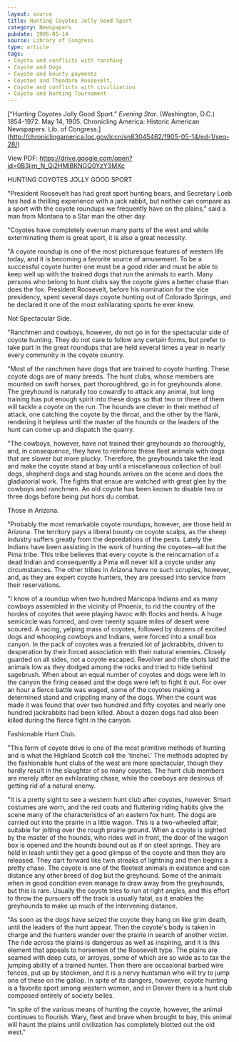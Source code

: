 ```yaml
---
layout: source
title: Hunting Coyotes Jolly Good Sport
category: Newspapers
pubdate: 1905-05-14
source: Library of Congress
type: article
tags:
- Coyote and conflicts with ranching
- Coyote and Dogs
- Coyote and bounty payments
- Coyotes and Theodore Roosevelt, 
- Coyote and conflicts with civilization
- Coyote and Hunting Tournament 
---
```


[“Hunting Coyotes Jolly Good Sport.” *Evening Star*. (Washington, D.C.) 1854-1972. May 14, 1905. Chronicling America: Historic American Newspapers. Lib. of Congress.] (http://chroniclingamerica.loc.gov/lccn/sn83045462/1905-05-14/ed-1/seq-28/)

View PDF: https://drive.google.com/open?id=0B3jjm_N_Qi2HMlBKNGQ0YzY3MXc

HUNTING COYOTES JOLLY GOOD SPORT

"President Roosevelt has had great sport hunting bears, and Secretary Loeb has had a thrilling experience with a jack rabbit, but neither can compare as a sport with the coyote roundups we frequently have on the plains," said a man from Montana to a Star man the other day.

"Coyotes have completely overrun many parts of the west and while exterminating them is great sport, it is also a great necessity.

"A coyote roundup is one of the most picturesque features of western life today, and it is becoming a favorite source of amusement. To be a successful coyote hunter one must be a good rider and must be able to keep well up with the trained dogs that run the animals to earth. Many persons who belong to hunt clubs say the coyote gives a better chase than does the fox. President Roosevelt, before his nomination for the vice presidency, spent several days coyote hunting out of Colorado Springs, and he declared it one of the most exhilarating sports he ever knew.

Not Spectacular Side.

"Ranchmen and cowboys, however, do not go in for the spectacular side of coyote hunting. They do not care to follow any certain forms, but prefer to take part in the great roundups that are held several times a year in nearly every community in the coyote country.

"Most of the ranchmen have dogs that are trained to coyote hunting. These coyote dogs are of many breeds. The hunt clubs, whose members are mounted on swift horses, part thoroughbred, go in for greyhounds alone. The greyhound is naturally too cowardly to attack any animal, but long training has put enough spirit into these dogs so that two or three of them will tackle a coyote on the run. The hounds are clever in their method of attack, one catching the coyote by the throat, and the other by the flank, rendering it helpless until the master of the hounds or the leaders of the hunt can come up and dispatch the quarry.

"The cowboys, however, have not trained their greyhounds so thoroughly, and, in consequence, they have to reinforce these fleet animals with dogs that are slower but more plucky. Therefore, the greyhounds take the lead and make the coyote stand at bay until a miscellaneous collection of bull dogs, shepherd dogs and stag hounds arrives on the scene and does the gladiatorial work. The fights that ensue are watched with great glee by the cowboys and ranchmen. An old coyote has been known to disable two or three dogs before being put hors du combat.

Those in Arizona.

"Probably the most remarkable coyote roundups, however, are those held in Arizona. The territory pays a liberal bounty on coyote scalps, as the sheep industry suffers greatly from the depredations of the pests. Lately the Indians have been assisting in the work of hunting the coyotes—all but the Pima tribe. This tribe believes that every coyote is the reincarnation of a dead Indian and consequently a Pima will never kill a coyote under any circumstances. The other tribes in Arizona have no such scruples, however, and, as they are expert coyote hunters, they are pressed into service from their reservations.

"I know of a roundup when two hundred Maricopa Indians and as many cowboys assembled in the vicinity of Phoenix, to rid the country of the hordes of coyotes that were playing havoc with flocks and herds. A huge semicircle was formed, and over twenty square miles of desert were scoured. A racing, yelping mass of coyotes, followed by dozens of excited dogs and whooping cowboys and Indians, were forced into a small box canyon. In the pack of coyotes was a frenzied lot of jackrabbits, driven to desperation by their forced association with their natural enemies. Closely guarded on all sides, not a coyote escaped. Revolver and rifle shots laid the animals low as they dodged among the rocks and tried to hide behind sagebrush. When about an equal number of coyotes and dogs were left in the canyon the firing ceased and the dogs were left to fight it out. For over an hour a fierce battle was waged, some of the coyotes making a determined stand and crippling many of the dogs. When the count was made it was found that over two hundred and fifty coyotes and nearly one hundred jackrabbits had been killed. About a dozen dogs had also been killed during the fierce fight in the canyon.

Fashionable Hunt Club.

"This form of coyote drive is one of the most primitive methods of hunting and is what the Highland Scotch call the 'tinchel.' The methods adopted by the fashionable hunt clubs of the west are more spectacular, though they hardly result in the slaughter of so many coyotes. The hunt club members are merely after an exhilarating chase, while the cowboys are desirous of getting rid of a natural enemy.

"It is a pretty sight to see a western hunt club after coyotes, however. Smart costumes are worn, and the red coats and fluttering riding habits give the scene many of the characteristics of an eastern fox hunt. The dogs are carried out into the prairie in a little wagon. This is a two-wheeled affair, suitable for jolting over the rough prairie ground. When a coyote is sighted by the master of the hounds, who rides well in front, the door of the wagon box is opened and the hounds bound out as if on steel springs. They are held in leash until they get a good glimpse of the coyote and then they are released. They dart forward like twin streaks of lightning and then begins a pretty chase. The coyote is one of the fleetest animals in existence and can distance any other breed of dog but the greyhound. Some of the animals when in good condition even manage to draw away from the greyhounds, but this is rare. Usually the coyote tries to run at right angles, and this effort to throw the pursuers off the track is usually fatal, as it enables the greyhounds to make up much of the intervening distance.

"As soon as the dogs have seized the coyote they hang on like grim death, until the leaders of the hunt appear. Then the coyote's body is taken in charge and the hunters wander over the prairie in search of another victim. The ride across the plains is dangerous as well as inspiring, and it is this element that appeals to horsemen of the Roosevelt type. The plains are seamed with deep cuts, or arroyas, some of which are so wide as to tax the jumping ability of a trained hunter. Then there are occasional barbed wire fences, put up by stockmen, and it is a nervy huntsman who will try to jump one of these on the gallop. In spite of its dangers, however, coyote hunting is a favorite sport among western women, and in Denver there is a hunt club composed entirely of society belles.

"In spite of the various means of hunting the coyote, however, the animal continues to flourish. Wary, fleet and brave when brought to bay, this animal will haunt the plains until civilization has completely blotted out the old west."
